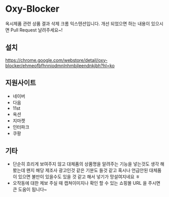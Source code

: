# Oxy-Blocker
옥시제품 관련 상품 결과 삭제 크롬 익스텐션입니다.
개선 되었으면 하는 내용이 있으시면 Pull Request 날려주세요~!

## 설치
https://chrome.google.com/webstore/detail/oxy-blocker/ehmeofbfhnniodmnlnhmbjleendnkjbh?hl=ko

## 지원사이트
* 네이버
* 다음
* 11st
* 옥션
* 지마켓
* 인터파크
* 쿠팡

## 기타
* 단순히 흐리게 보여주지 않고 대체품의 상품명을 알려주는 기능을 넣는것도 생각 해봤는데 왠지 해당 제조사 광고인것 같은 기분도 들것 같고 혹시나 언급안된 대체품이 있으면 불만이 있을수도 있을 것 같고 해서 넣기가 망설여지네요 ㅎ
* 오작동에 대한 제보 주실 때 캡쳐이미지나 확인 할 수 있는 쇼핑몰 URL 을 주시면 큰 도움이 됩니다~
